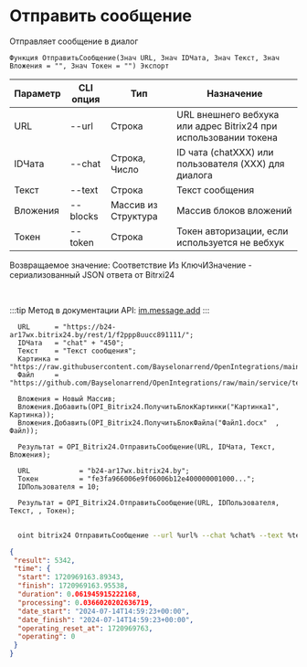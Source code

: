 ﻿---
sidebar_position: 1
---

# Отправить сообщение
 Отправляет сообщение в диалог



`Функция ОтправитьСообщение(Знач URL, Знач IDЧата, Знач Текст, Знач Вложения = "", Знач Токен = "") Экспорт`

  | Параметр | CLI опция | Тип | Назначение |
  |-|-|-|-|
  | URL | --url | Строка | URL внешнего вебхука или адрес Bitrix24 при использовании токена |
  | IDЧата | --chat | Строка, Число | ID чата (chatXXX) или пользователя (XXX) для диалога |
  | Текст | --text | Строка | Текст сообщения |
  | Вложения | --blocks | Массив из Структура | Массив блоков вложений |
  | Токен | --token | Строка | Токен авторизации, если используется не вебхук |

  
  Возвращаемое значение:   Соответствие Из КлючИЗначение - сериализованный JSON ответа от Bitrxi24

<br/>

:::tip
Метод в документации API: [im.message.add](https://dev.1c-bitrix.ru/learning/course/?COURSE_ID=93&LESSON_ID=12115)
:::
<br/>


```bsl title="Пример кода"
  URL      = "https://b24-ar17wx.bitrix24.by/rest/1/f2ppp8uucc891111/";
  IDЧата   = "chat" + "450";
  Текст    = "Текст сообщения";
  Картинка = "https://raw.githubusercontent.com/Bayselonarrend/OpenIntegrations/main/service/test_data/picture.jpg";
  Файл     = "https://github.com/Bayselonarrend/OpenIntegrations/raw/main/service/test_data/document.docx";
  
  Вложения = Новый Массив;
  Вложения.Добавить(OPI_Bitrix24.ПолучитьБлокКартинки("Картинка1", Картинка));
  Вложения.Добавить(OPI_Bitrix24.ПолучитьБлокФайла("Файл1.docx"  , Файл));
  
  Результат = OPI_Bitrix24.ОтправитьСообщение(URL, IDЧата, Текст, Вложения);
  
  URL            = "b24-ar17wx.bitrix24.by";
  Токен          = "fe3fa966006e9f06006b12e400000001000...";
  IDПользователя = 10;
  
  Результат = OPI_Bitrix24.ОтправитьСообщение(URL, IDПользователя, Текст, , Токен);
```
	


```sh title="Пример команды CLI"
    
  oint bitrix24 ОтправитьСообщение --url %url% --chat %chat% --text %text% --blocks %blocks% --token %token%

```

```json title="Результат"
{
 "result": 5342,
 "time": {
  "start": 1720969163.89343,
  "finish": 1720969163.95538,
  "duration": 0.061945915222168,
  "processing": 0.0366020202636719,
  "date_start": "2024-07-14T14:59:23+00:00",
  "date_finish": "2024-07-14T14:59:23+00:00",
  "operating_reset_at": 1720969763,
  "operating": 0
 }
}
```
